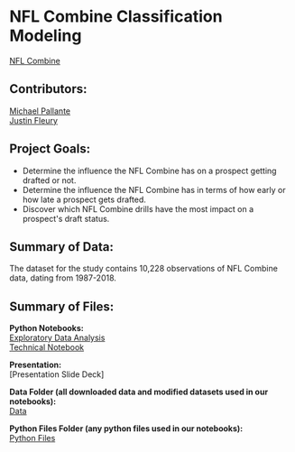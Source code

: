 # NFL Combine Classification Modeling

[NFL Combine](https://media.giphy.com/media/DrJJwYW6OXWBq/giphy.gif)

## Contributors: 

[Michael Pallante](https://github.com/MFAP9)
<br>
[Justin Fleury](https://github.com/jfleury20)

## Project Goals:

- Determine the influence the NFL Combine has on a prospect getting drafted or not.
- Determine the influence the NFL Combine has in terms of how early or how late a prospect gets drafted.
- Discover which NFL Combine drills have the most impact on a prospect's draft status.

## Summary of Data:

The dataset for the study contains 10,228 observations of NFL Combine data, dating from 1987-2018.

## Summary of Files:

**Python Notebooks:**
<br>
[Exploratory Data Analysis](https://github.com/michaelpallante/nfl_combine_classification_modeling/blob/master/notebooks/nfl_combine_eda.ipynb)
<br>
[Technical Notebook](https://github.com/michaelpallante/nfl_combine_classification_modeling/blob/master/notebooks/nfl_combine_technical_notebook.ipynb)

**Presentation:**
<br>
[Presentation Slide Deck]


**Data Folder (all downloaded data and modified datasets used in our notebooks):**
<br>
[Data](https://github.com/michaelpallante/nfl_combine_classification_modeling/tree/master/data)

**Python Files Folder (any python files used in our notebooks):**
<br>
[Python Files](https://github.com/michaelpallante/nfl_combine_classification_modeling/tree/master/python_files)
